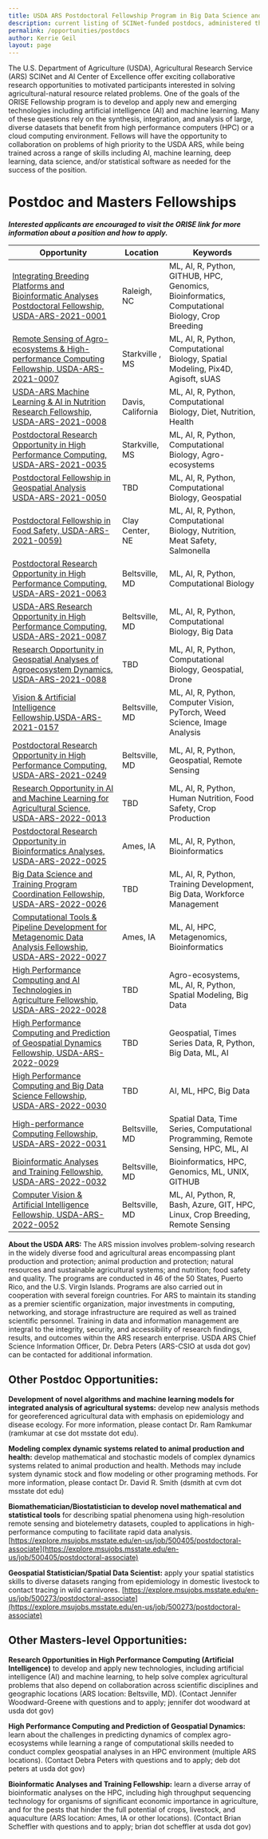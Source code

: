 ```yaml
---
title: USDA ARS Postdoctoral Fellowship Program in Big Data Science and AI Research
description: current listing of SCINet-funded postdocs, administered through ORISE and partner universities
permalink: /opportunities/postdocs
author: Kerrie Geil
layout: page
---
```


The  U.S. Department of Agriculture (USDA), Agricultural Research Service (ARS) SCINet and AI Center of Excellence offer exciting collaborative research opportunities to motivated participants interested in solving agricultural-natural resource related problems. One of the goals of the ORISE Fellowship program is to develop and apply new and emerging technologies including artificial intelligence (AI) and machine learning. Many of these questions rely on the synthesis, integration, and analysis of large,  diverse datasets that benefit from high performance computers (HPC) or a cloud computing environment. Fellows will have the opportunity to collaboration on problems of high priority to the USDA ARS, while being trained across a range of skills including AI, machine learning, deep learning, data science, and/or statistical software as needed for the success of the position.

# Postdoc and Masters Fellowships
_**Interested applicants are encouraged to visit the ORISE link for more information about a position and how to apply.**_ 

| Opportunity | Location | Keywords |
|---|---|---|
| [Integrating Breeding Platforms and Bioinformatic Analyses Postdoctoral Fellowship, USDA-ARS-2021-0001](https://www.zintellect.com/Opportunity/Details/USDA-ARS-2021-0001) | Raleigh, NC | ML, AI, R, Python, GITHUB, HPC, Genomics, Bioinformatics, Computational Biology, Crop Breeding  |
| [Remote Sensing of Agro-ecosystems & High-performance Computing Fellowship, USDA-ARS-2021-0007](https://www.zintellect.com/Opportunity/Details/USDA-ARS-2021-0007) | Starkville , MS | ML, AI, R, Python, Computational Biology,  Spatial Modeling, Pix4D, Agisoft, sUAS |
| [USDA-ARS Machine Learning & AI in Nutrition Research Fellowship, USDA-ARS-2021-0008](https://www.zintellect.com/Opportunity/Details/USDA-ARS-2021-0008) | Davis, California | ML, AI, R, Python, Computational Biology, Diet, Nutrition, Health |
| [Postdoctoral Research Opportunity in High Performance Computing, USDA-ARS-2021-0035](https://www.zintellect.com/Opportunity/Details/USDA-ARS-2021-0035) | Starkville, MS | ML, AI, R, Python, Computational Biology, Agro-ecosystems |
| [Postdoctoral Fellowship in Geospatial Analysis USDA-ARS-2021-0050](https://www.zintellect.com/Opportunity/Details/USDA-ARS-2021-0050) | TBD| ML, AI, R, Python, Computational Biology, Geospatial |
| [Postdoctoral Fellowship in Food Safety, USDA-ARS-2021-0059)](https://www.zintellect.com/Opportunity/Details/USDA-ARS-2021-0059) | Clay Center, NE | ML, AI, R, Python, Computational Biology, Nutrition, Meat Safety, Salmonella |
| [Postdoctoral Research Opportunity in High Performance Computing, USDA-ARS-2021-0063](https://www.zintellect.com/Opportunity/Details/USDA-ARS-2021-0063) | Beltsville, MD | ML, AI, R, Python, Computational Biology|
| [USDA-ARS Research Opportunity in High Performance Computing, USDA-ARS-2021-0087](https://www.zintellect.com/Opportunity/Details/USDA-ARS-2021-0087) | Beltsville, MD | ML, AI, R, Python, Computational Biology, Big Data |
| [Research Opportunity in Geospatial Analyses of Agroecosystem Dynamics, USDA-ARS-2021-0088](https://www.zintellect.com/Opportunity/Details/USDA-ARS-2021-0088) | TBD| ML, AI, R, Python, Computational Biology, Geospatial, Drone|
| [Vision & Artificial Intelligence Fellowship,USDA-ARS-2021-0157  ](https://www.zintellect.com/Opportunity/Details/USDA-ARS-2021-0157) | Beltsville, MD | ML, AI, R, Python, Computer Vision, PyTorch, Weed Science, Image Analysis |
| [Postdoctoral Research Opportunity in High Performance Computing, USDA-ARS-2021-0249](https://www.zintellect.com/Opportunity/Details/USDA-ARS-2021-0249) | Beltsville, MD | ML, AI, R, Python,  Geospatial, Remote Sensing |
| [Research Opportunity in AI and Machine Learning for Agricultural Science, USDA-ARS-2022-0013](https://www.zintellect.com/Opportunity/Details/USDA-ARS-2022-0013) | TBD | ML, AI, R, Python, Human Nutrition, Food Safety, Crop Production|
| [Postdoctoral Research Opportunity in Bioinformatics Analyses, USDA-ARS-2022-0025](https://www.zintellect.com/Opportunity/Details/USDA-ARS-2022-0025)|  Ames, IA | ML, AI, R, Python, Bioinformatics|
| [Big Data Science and Training Program Coordination Fellowship, USDA-ARS-2022-0026](https://www.zintellect.com/Opportunity/Details/USDA-ARS-2022-0026) |  TBD | ML, AI, R, Python, Training Development, Big Data, Workforce Management |
| [Computational Tools & Pipeline Development for Metagenomic Data Analysis Fellowship, USDA-ARS-2022-0027](https://www.zintellect.com/Opportunity/Details/USDA-ARS-2022-0027) |  Ames, IA | ML, AI, HPC, Metagenomics, Bioinformatics  |
| [High Performance Computing and AI Technologies in Agriculture Fellowship, USDA-ARS-2022-0028](https://www.zintellect.com/Opportunity/Details/USDA-ARS-2022-0028) |  TBD | Agro-ecosystems, ML, AI, R, Python, Spatial Modeling, Big Data |
| [High Performance Computing and Prediction of Geospatial Dynamics Fellowship, USDA-ARS-2022-0029](https://www.zintellect.com/Opportunity/Details/USDA-ARS-2022-0029) |  TBD | Geospatial, Times Series Data, R, Python, Big Data, ML, AI |
| [High Performance Computing and Big Data Science Fellowship, USDA-ARS-2022-0030](https://www.zintellect.com/Opportunity/Details/USDA-ARS-2022-0030) | TBD | AI, ML, HPC, Big Data |
| [High-performance Computing Fellowship, USDA-ARS-2022-0031](https://www.zintellect.com/Opportunity/Details/USDA-ARS-2022-0031) |  Beltsville, MD | Spatial Data, Time Series, Computational Programming, Remote Sensing, HPC, ML, AI |
| [Bioinformatic Analyses and Training Fellowship, USDA-ARS-2022-0032](https://www.zintellect.com/Opportunity/Details/USDA-ARS-2022-0032) |  Beltsville, MD | Bioinformatics, HPC, Genomics, ML, UNIX, GITHUB |
| [Computer Vision & Artificial Intelligence Fellowship, USDA-ARS-2022-0052](https://www.zintellect.com/Opportunity/Details/USDA-ARS-2022-0052) |  Beltsville, MD | ML, AI, Python, R, Bash, Azure, GIT, HPC, Linux, Crop Breeding, Remote Sensing |



**About the USDA ARS:** The ARS mission involves problem-solving research in the widely diverse food and agricultural areas encompassing plant production and protection; animal production and protection; natural resources and sustainable agricultural systems; and nutrition; food safety and quality. The programs are conducted in 46 of the 50 States, Puerto Rico, and the U.S. Virgin Islands. Programs are also carried out in cooperation with several foreign countries. For ARS to maintain its standing as a premier scientific organization, major investments in computing, networking, and storage infrastructure are required as well as trained scientific personnel. Training in data and information management are integral to the integrity, security, and accessibility of research findings, results, and outcomes within the ARS research enterprise. USDA ARS Chief Science Information Officer, Dr. Debra Peters (ARS-CSIO at usda dot gov) can be contacted for additional information.


## Other Postdoc Opportunities:

**Development of novel algorithms and machine learning models for integrated analysis of agricultural systems:** develop new analysis methods for georeferenced agricultural data with emphasis on epidemiology and disease ecology.  For more information, please contact Dr. Ram Ramkumar (ramkumar at cse dot msstate dot edu).

**Modeling complex dynamic systems related to animal production and health:**  develop mathematical and stochastic models of complex dynamics systems related to animal production and health. Methods may include system dynamic stock and flow modeling or other programing methods.  For more information, please contact Dr. David R. Smith (dsmith at cvm dot msstate dot edu)

**Biomathematician/Biostatistician to develop novel mathematical and statistical tools** for describing spatial phenomena using high-resolution remote sensing and biotelemetry datasets, coupled to applications in high-performance computing to facilitate rapid data analysis. [https://explore.msujobs.msstate.edu/en-us/job/500405/postdoctoral-associate](https://explore.msujobs.msstate.edu/en-us/job/500405/postdoctoral-associate) 

**Geospatial Statistician/Spatial Data Scientist:** apply your spatial statistics skills to diverse datasets ranging from epidemiology in domestic livestock to contact tracing in wild carnivores.  [https://explore.msujobs.msstate.edu/en-us/job/500273/postdoctoral-associate](https://explore.msujobs.msstate.edu/en-us/job/500273/postdoctoral-associate) 


## Other Masters-level Opportunities:

**Research Opportunities in High Performance Computing (Artificial Intelligence)** to develop and apply new technologies, including artificial intelligence (AI) and machine learning, to help solve complex agricultural problems that also depend on collaboration across scientific disciplines and geographic locations (ARS location: Beltsville, MD). (Contact Jennifer Woodward-Greene with questions and to apply; jennifer dot woodward at usda dot gov)

**High Performance Computing and Prediction of Geospatial Dynamics:** learn about the challenges in predicting dynamics of complex agro-ecosystems while learning a range of computational skills needed to conduct complex geospatial analyses in an HPC environment (multiple ARS locations). (Contact Debra Peters with questions and to apply; deb dot peters at usda dot gov)

**Bioinformatic Analyses and Training Fellowship:** learn a diverse array of bioinformatic analyses on the HPC, including high throughput sequencing technology for organisms of significant economic importance in agriculture, and for the pests that hinder the full potential of crops, livestock, and aquaculture (ARS location: Ames, IA or other locations). (Contact Brian Scheffler with questions and to apply; brian dot scheffler at usda dot gov)
